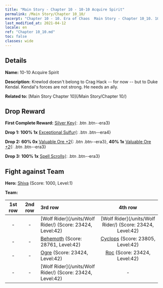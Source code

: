 ```yaml
---
title: "Main Story - Chapter 10 - 10-10 Acquire Spirit"
permalink: /Main Story/Chapter 10_10/
excerpt: "Chapter 10 - 10. Era of Chaos  Main Story - Chapter 10_10. 10-10 Acquire Spirit"
last_modified_at: 2021-04-12
locale: en
ref: "Chapter 10_10.md"
toc: false
classes: wide
---
```


## Details

 **Name:** 10-10 Acquire Spirit

 **Description:** Krewlod doesn't belong to Crag Hack -- for now -- but to Duke Kendal. Kendal's forces are not strong. He needs an ally.

 **Related to:** [Main Story Chapter 10](/Main Story/Chapter 10/)

## Drop Reward

 **First Complete Reward:** [Silver Key](/Items/con_693/){: .btn .btn--era3}

 **Drop 1:** **100% 1x** [Exceptional Sulfur](/Items/mat_36/){: .btn .btn--era4}

 **Drop 2:** **60% 0x** [Valuable Ore +2](/Items/mat_26/){: .btn .btn--era3}, **40% 1x** [Valuable Ore +2](/Items/mat_26/){: .btn .btn--era3}

 **Drop 3:** **100% 1x** [Spell Scrolls](/Items/con_694/){: .btn .btn--era3}


## Fight against Team
 **Hero:** [Shiva](/heroes/Shiva/) (Score: 1000, Level:1)

 **Team:**


  | 1st row | 2nd row | 3rd row | 4th row |
  |:----:|:----:|:----|:----:|
  | - | - | [Wolf Rider](/units/Wolf Rider/) (Score: 23424, Level:42)  | [Wolf Rider](/units/Wolf Rider/) (Score: 23424, Level:42)  |
  | - | - | [Behemoth](/units/Behemoth/) (Score: 28761, Level:42)  | [Cyclops](/units/Cyclops/) (Score: 23805, Level:42)  |
  | - | - | [Ogre](/units/Ogre/) (Score: 23424, Level:42)  | [Roc](/units/Roc/) (Score: 23424, Level:42)  |
  | - | - | [Wolf Rider](/units/Wolf Rider/) (Score: 23424, Level:42)  | - |


